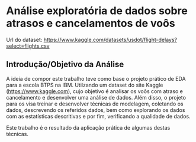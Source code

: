# Análise exploratória de dados sobre atrasos e cancelamentos de voôs

Url do dataset: https://www.kaggle.com/datasets/usdot/flight-delays?select=flights.csv

## Introdução/Objetivo da Análise

A ideia de compor este trabalho teve como base o projeto prático de EDA para a escola BTPS na IBM. Utilzando um dataset do site Kaggle (https://www.kaggle.com), cujo objetivo é analisar os voôs com atraso e cancelamento e desenvolver uma análise de dados. Além disso, o projeto para os visa treinar e desenvolver técnicas de modelagem, coletando os dados, descrevendo os referidos dados, bem como explorando os dados com as estatísticas descritivas e por fim, verificando a qualidade de dados.

Este trabalho é o resultado da aplicação prática de algumas destas técnicas.

